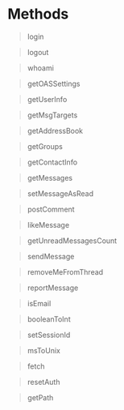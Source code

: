 # Methods

> login

> logout

> whoami

> getOASSettings

> getUserInfo

> getMsgTargets

> getAddressBook

> getGroups

> getContactInfo

> getMessages

> setMessageAsRead

> postComment

> likeMessage

> getUnreadMessagesCount

> sendMessage

> removeMeFromThread

> reportMessage

> isEmail

> booleanToInt

> setSessionId

> msToUnix

> fetch

> resetAuth

> getPath

